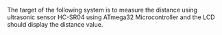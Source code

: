 The target of the following system is to measure the distance using ultrasonic sensor HC-SR04 using ATmega32 Microcontroller and the LCD should display the distance value.
